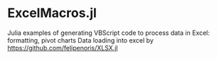 # ExcelMacros.jl
Julia examples of generating VBScript code to process data in Excel: formatting, pivot charts
Data loading into excel by https://github.com/felipenoris/XLSX.jl

